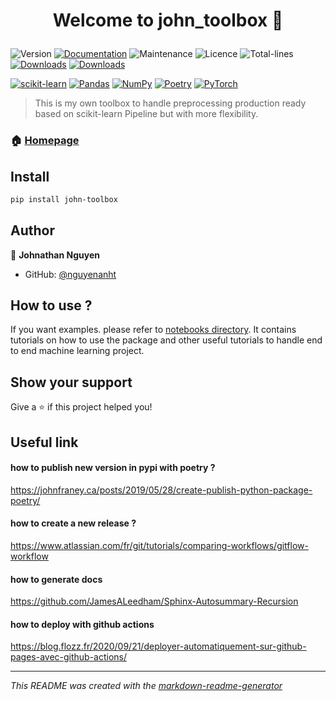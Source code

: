 <h1 align="center">

Welcome to john_toolbox 👋

</h1>


![Version](https://img.shields.io/badge/version-0.5.0-blue.svg?cacheSeconds=2592000)
[![Documentation](https://img.shields.io/badge/documentation-yes-brightgreen.svg)](https://nguyenanht.github.io/john-toolbox/)
![Maintenance](https://img.shields.io/badge/Maintained%3F-yes-brightgreen.svg)
![Licence](https://img.shields.io/badge/License-MIT-FFB600.svg) ![Total-lines](https://tokei.rs/b1/github/nguyenanht/john-toolbox)
[![Downloads](https://static.pepy.tech/personalized-badge/john-toolbox?period=month&units=international_system&left_color=grey&right_color=red&left_text=Downloads/Month)](https://pepy.tech/project/john-toolbox)
[![Downloads](https://static.pepy.tech/personalized-badge/john-toolbox?period=total&units=international_system&left_color=grey&right_color=red&left_text=Downloads/Total)](https://pepy.tech/project/john-toolbox)

[![scikit-learn](https://img.shields.io/badge/scikit--learn-%23F7931E.svg?style=for-the-badge&logo=scikit-learn&logoColor=white)](https://github.com/scikit-learn/scikit-learn)
[![Pandas](https://img.shields.io/badge/pandas-%23150458.svg?style=for-the-badge&logo=pandas&logoColor=white)](https://github.com/pandas-dev/pandas)
[![NumPy](https://img.shields.io/badge/numpy-%23013243.svg?style=for-the-badge&logo=numpy&logoColor=white)](https://github.com/numpy/numpy)
[![Poetry](https://img.shields.io/badge/poetry-%233B82F6.svg?style=for-the-badge&logo=poetry&logoColor=white)](https://github.com/python-poetry/poetry)
[![PyTorch](https://img.shields.io/badge/PyTorch-%23EE4C2C.svg?style=for-the-badge&logo=PyTorch&logoColor=white)](https://github.com/pytorch/pytorch)

> This is my own toolbox to handle preprocessing production ready based on scikit-learn Pipeline but with more flexibility.
### 🏠 [Homepage](https://github.com/nguyenanht/john-toolbox)

## Install
```sh
pip install john-toolbox

```



## Author
👤 **Johnathan Nguyen**


* GitHub: [@nguyenanht](https://github.com/{github_username})

## How to use ?

If you want examples. please refer to [notebooks directory](https://github.com/nguyenanht/john-toolbox/tree/develop/notebooks). It contains tutorials on how to use the package and other useful tutorials to handle end to end machine learning project.



## Show your support
Give a ⭐️ if this project helped you!


## Useful link

#### how to publish new version in pypi with poetry ?
https://johnfraney.ca/posts/2019/05/28/create-publish-python-package-poetry/

#### how to create a new release ?
https://www.atlassian.com/fr/git/tutorials/comparing-workflows/gitflow-workflow

#### how to generate docs
https://github.com/JamesALeedham/Sphinx-Autosummary-Recursion

#### how to deploy with github actions
https://blog.flozz.fr/2020/09/21/deployer-automatiquement-sur-github-pages-avec-github-actions/

---
_This README was created with the [markdown-readme-generator](https://github.com/pedroermarinho/markdown-readme-generator)_
